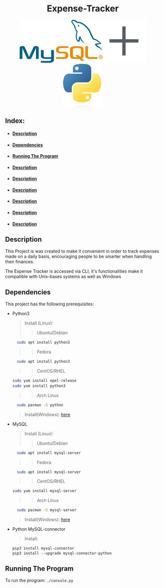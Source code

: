 <h1 align="center">Expense-Tracker</h1>

<p align="center"><img src="images/mysql-official.svg" height=140><img src="images/plus-60.png" height=140><img src="images/1869px-Python-logo-notext.svg.png" height=140></p>

## Index:

* #### [Description](#description)
* #### [Dependencies](#dependencies)
* #### [Running The Program](#running-the-program)
* #### [Description](#description)
* #### [Description](#description)
* #### [Description](#description)
* #### [Description](#description)
* #### [Description](#description)
* #### [Description](#description)


## Description
This Project is was created to make it convenient in order to track expenses made on a daily basis, encouraging people to be smarter when handling their finances.

The Expense Tracker is accessed via CLI, it's functionalities make it compatible with Unix-bases systems as well as Windows

## Dependencies

This project has the following prerequisites:

* Python3
  > Install (Linux):
  >> Ubuntu/Debian
  ```bash
    sudo apt install python3
  ```
  >> Fedora
  ```bash
    sudo apt install python3
  ```
  >> CentOS/RHEL
  ```bash
  sudo yum install epel-release
  sudo yum install python3
  ```
  >> Arch Linux
  ```bash
    sudo pacman -S python
  ```
  > Install(Windows):
    [here](https://www.python.org/downloads/)
* MySQL
  > Install (Linux):
  >> Ubuntu/Debian
  ```bash
    sudo apt install mysql-server
  ```
  >> Fedora
  ```bash
    sudo apt install mysql-server
  ```
  >> CentOS/RHEL
  ```bash
  sudo yum install mysql-server
  ```
  >> Arch Linux
  ```bash
    sudo pacman -S mysql-server
  ```
  > Install(Windows):
  [here](https://dev.mysql.com/downloads/mysql/)
* Python MySQL-connector
  > Install:
  ```
  pip3 install mysql-connector
  pip3 install --upgrade mysql-connector-python
  ```

## Running The Program

To run the program: `./console.py`
